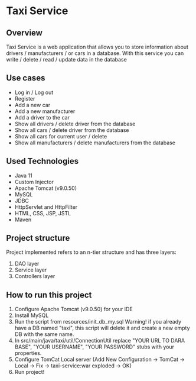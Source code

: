 # Taxi Service

<a name="Overview"></a>
## Overview
Taxi Service is a web application that allows you to store information about 
drivers / manufacturers / or cars in a database. With this service you can 
write / delete / read / update data in the database

<a name="Use-cases"></a>
## Use cases

* Log in / Log out
* Register
* Add a new car
* Add a new manufacturer
* Add a driver to the car
* Show all drivers / delete driver from the database
* Show all cars / delete driver from the database
* Show all cars for current user / delete
* Show all manufacturers / delete manufacturers from the database

<a name="Used-Technologies"></a>
## Used Technologies

* Java 11
* Custom Injector
* Apache Tomcat (v9.0.50)
* MySQL
* JDBC
* HttpServlet and HttpFilter
* HTML, CSS, JSP, JSTL
* Maven

<a name="Project-structure"></a>
## Project structure
Project implemented refers to an n-tier structure and has three layers:

1. DAO layer
1. Service layer
1. Controllers layer

<a name="Application-startup"></a>
## How to run this project

1. Configure Apache Tomcat (v9.0.50) for your IDE
2. Install MySQL
3. Run the script from resources/init_db_my.sql Warning! if you already have a DB named "taxi", this script will delete it and create a new empty DB with the same name.
4. In src/main/java/taxi/util/ConnectionUtil replace "YOUR URL TO DARA BASE", "YOUR USERNAME", "YOUR PASSWORD" stubs with your properties.
5. Configure TomCat Local server (Add New Configuration -> TomCat -> Local -> Fix -> taxi-service:war exploded -> OK)
6. Run project!
